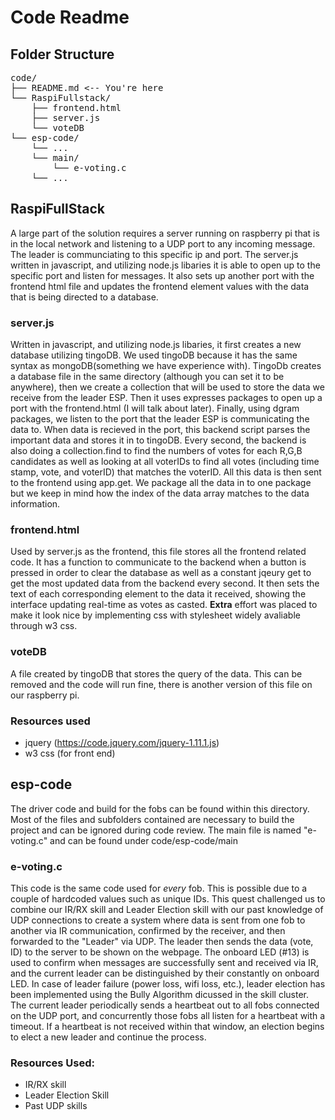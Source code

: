 # Code Readme

## Folder Structure
<pre>
code/
├── README.md <-- You're here
└── RaspiFullstack/
    ├── frontend.html
    ├── server.js
    └── voteDB
└── esp-code/
    └── ...
    └── main/
        └── e-voting.c
    └── ...
</pre>

## RaspiFullStack
A large part of the solution requires a server running on raspberry pi that is in the local network and listening to a UDP port to any incoming message. The leader is communciating to this specific ip and port. The server.js written in javascript, and utilizing node.js libaries it is able to open up to the specific port and listen for messages. It also sets up another port with the frontend html file and updates the frontend element values with the data that is being directed to a database.

### server.js 
Written in javascript, and utilizing node.js libaries, it first creates a new database utilizing tingoDB. We used tingoDB because it has the same syntax as mongoDB(something we have experience with). TingoDb creates a database file in the same directory (although you can set it to be anywhere), then we create a collection that will be used to store the data we receive from the leader ESP. Then it uses expresses packages to open up a port with the frontend.html (I will talk about later). Finally, using dgram packages, we listen to the port that the leader ESP is communicating the data to.
When data is recieved in the port, this backend script parses the important data and stores it in to tingoDB. Every second, the backend is also doing a collection.find to find the numbers of votes for each R,G,B candidates as well as looking at all voterIDs to find all votes (including time stamp, vote, and voterID) that matches the voterID.
All this data is then sent to the frontend using app.get. We package all the data in to one package but we keep in mind how the index of the data array matches to the data information.

### frontend.html
Used by server.js as the frontend, this file stores all the frontend related code. It has a function to communicate to the backend when a button is pressed in order to clear the database as well as a constant jqeury get to get the most updated data from the backend every second. It then sets the text of each corresponding element to the data it received, showing the interface updating real-time as votes as casted.
<b>Extra</b> effort was placed to make it look nice by implementing css with stylesheet widely avaliable through w3 css.

### voteDB
A file created by tingoDB that stores the query of the data. This can be removed and the code will run fine, there is another version of this file on our raspberry pi.

### Resources used
- jquery (https://code.jquery.com/jquery-1.11.1.js)
- w3 css (for front end)

## esp-code
The driver code and build for the fobs can be found within this directory. Most of the files and subfolders contained are necessary to build the project and can be ignored during code review. The main file is named "e-voting.c" and can be found under code/esp-code/main
    
### e-voting.c
This code is the same code used for *every* fob. This is possible due to a couple of hardcoded values such as unique IDs. This quest challenged us to combine our IR/RX skill and Leader Election skill with our past knowledge of UDP connections to create a system where data is sent from one fob to another via IR communication, confirmed by the receiver, and then forwarded to the "Leader" via UDP. The leader then sends the data (vote, ID) to the server to be shown on the webpage. The onboard LED (#13) is used to confirm when messages are successfully sent and received via IR, and the current leader can be distinguished by their constantly on onboard LED. In case of leader failure (power loss, wifi loss, etc.), leader election has been implemented using the Bully Algorithm dicussed in the skill cluster. The current leader periodically sends a heartbeat out to all fobs connected on the UDP port, and concurrently those fobs all listen for a heartbeat with a timeout. If a heartbeat is not received within that window, an election begins to elect a new leader and continue the process.
    
### Resources Used:
- IR/RX skill
- Leader Election Skill
- Past UDP skills
